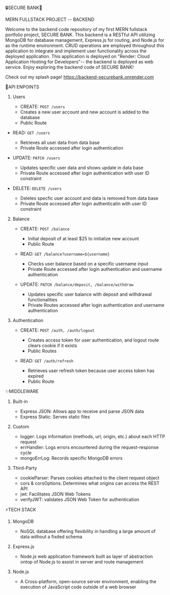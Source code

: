🔒SECURE BANK🏦 

MERN FULLSTACK PROJECT -- BACKEND

Welcome to the backend code repository of my first MERN fullstack portfolio project, SECURE BANK. This backend is a RESTful API utilizing MongoDB for database management, 
Express.js for routing, and Node.js for as the runtime environment. CRUD operations are employed throughout this application to integrate and implement user functionality across the deployed application.
This application is deployed on "Render: Cloud Application Hosting for Developers"-- the backend is deployed as web service.  Enjoy exploring the backend code of SECURE BANK!

Check out my splash page!
https://backend-securebank.onrender.com

🔗API ENPOINTS

1. Users

   - CREATE: `POST /users`
    - Creates a new user account and new account is added to the database
    - Public Route
      
  - READ: `GET /users`
    - Retrieves all user data from data base
    - Private Route accessed after login authentication
      
  - UPDATE: `PATCH /users`
    - Updates specific user data and shows update in data base
    - Private Route accessed after login authentication with user ID constraint
   
  - DELETE: `DELETE /users`
    - Deletes specfic user account and data is removed from data base
    - Private Route accessed after login authenticatin with user ID constraint 
       
2. Balance
   
   - CREATE: `POST /balance`
     - Initial deposit of at least $25 to initialize new account
     - Public Route
       
    - READ: `GET /balance?username=${username}`
      - Checks user balance based on a specific username input
      - Private Route accessed after login authentication and username authentication
        
    - UPDATE: `PATCH /balance/deposit, /balance/withdraw`
      - Updates specific user balance with deposit and withdrawal functionalities
      - Private Routes accessed after login authentication and username authentication 
       
3. Authentication
   
   - CREATE: `POST /auth, /auth/logout`
     - Creates access token for user authentication, and logout route clears cookie if it exists
     - Public Routes
    
    - READ: `GET /auth/refresh`
      - Retrieves user refresh token because user access token has expired
      - Public Route
     
 ✨MIDDLEWARE

 1. Built-in
    - Express JSON: Allows app to receive and parse JSON data
    - Express Static: Serves static files
      
 2. Custom
    - logger: Logs information (methods, url, origin, etc.) about each HTTP request
    - errHandler: Logs errors encountered during the request-response cycle
    - mongoErrLog: Records specific MongoDB errors
      
 3. Third-Party
    - cookieParser: Parses cookies attached to the client request object
    - cors & corsOptions: Determines what origins can access the REST API
    - jwt: Facilitates JSON Web Tokens
    - verifyJWT: validates JSON Web Token for authentication 

⚡️TECH STACK

  1. MongoDB
     - NoSQL database offering flexibility in handling a large amount of data without a fixded schema

  2. Express.js
     - Node.js web application framework built as layer of abstraction ontop of Node.js to assist in server and route management

  3. Node.js
     -  A Cross-platform, open-source server environment, enabling the execution of JavaScript code outside of a web browser
       


